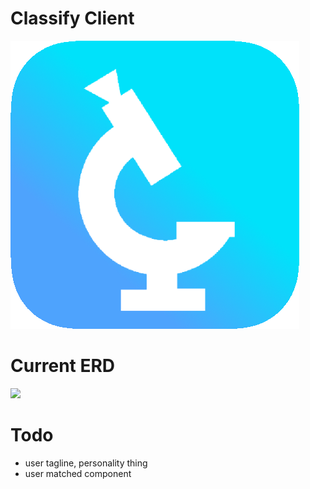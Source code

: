# Classify Client
<img src="./public/appLogo.png"></img>

# Current ERD
<img src="https://cdn.discordapp.com/attachments/490220076163792896/653669452323356683/unknown.png"></img>

# Todo
- user tagline, personality thing
- user matched component